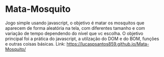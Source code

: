 # Mata-Mosquito
Jogo simple usando javascript, o objetivo é matar os mosquitos que aparecem de forma aleatória na tela, com diferentes tamanho e com variação de tempo dependendo do nível que vc escolha.
O objetivo principal foi a prática do javascript, a utilzação do DOM e do BOM, funções e outras coisas básicas.
Link: https://lucaspsantos859.github.io/Mata-Mosquito/
